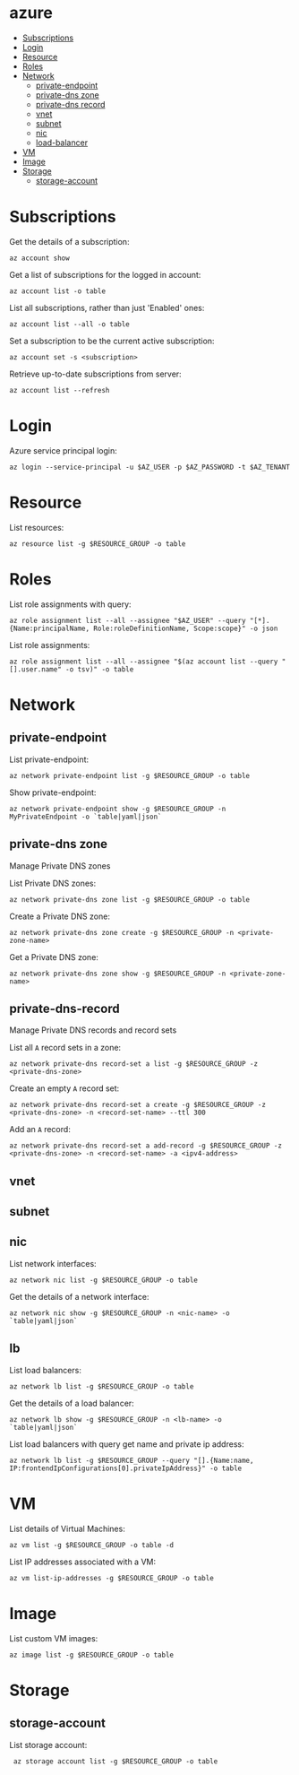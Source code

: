 # azure

<!-- TOC -->

- [Subscriptions](#Subscriptions)
- [Login](#login)
- [Resource](#Resource)
- [Roles](#roles)
- [Network](#Network)
    - [private-endpoint](#private-endpoint)
    - [private-dns zone](#private-dns-zone)
    - [private-dns record](#private-dns-record)
    - [vnet](#vnet)
    - [subnet](#subnet)
    - [nic](#nic)
    - [load-balancer](#lb)
- [VM](#VM)
- [Image](#Image)
- [Storage](#Storage)
    - [storage-account](#storage-account)

# Subscriptions
Get the details of a subscription:
```
az account show
```
Get a list of subscriptions for the logged in account:
```
az account list -o table
```
List all subscriptions, rather than just 'Enabled' ones:
```
az account list --all -o table
```
Set a subscription to be the current active subscription:
```
az account set -s <subscription>
```
Retrieve up-to-date subscriptions from server:
```
az account list --refresh
```


# Login
Azure service principal login:
```
az login --service-principal -u $AZ_USER -p $AZ_PASSWORD -t $AZ_TENANT
```

# Resource
List resources:
```
az resource list -g $RESOURCE_GROUP -o table
```

# Roles
List role assignments with query:
```
az role assignment list --all --assignee "$AZ_USER" --query "[*].{Name:principalName, Role:roleDefinitionName, Scope:scope}" -o json
```

List role assignments:
```
az role assignment list --all --assignee "$(az account list --query "[].user.name" -o tsv)" -o table
```


# Network

## private-endpoint
List private-endpoint:
```
az network private-endpoint list -g $RESOURCE_GROUP -o table
```
Show private-endpoint:
```
az network private-endpoint show -g $RESOURCE_GROUP -n MyPrivateEndpoint -o `table|yaml|json`
```

## private-dns zone

Manage Private DNS zones

List Private DNS zones:
```
az network private-dns zone list -g $RESOURCE_GROUP -o table
```
Create a Private DNS zone:
```
az network private-dns zone create -g $RESOURCE_GROUP -n <private-zone-name>
```
Get a Private DNS zone:
```
az network private-dns zone show -g $RESOURCE_GROUP -n <private-zone-name>
```

## private-dns-record

Manage Private DNS records and record sets

List all `A` record sets in a zone:
```
az network private-dns record-set a list -g $RESOURCE_GROUP -z <private-dns-zone>
```
Create an empty `A` record set:
```
az network private-dns record-set a create -g $RESOURCE_GROUP -z <private-dns-zone> -n <record-set-name> --ttl 300
```
Add an `A` record:
```
az network private-dns record-set a add-record -g $RESOURCE_GROUP -z <private-dns-zone> -n <record-set-name> -a <ipv4-address>
```

## vnet

## subnet

## nic
List network interfaces:
```
az network nic list -g $RESOURCE_GROUP -o table
```
Get the details of a network interface:
```
az network nic show -g $RESOURCE_GROUP -n <nic-name> -o `table|yaml|json`
```

## lb
List load balancers:
```
az network lb list -g $RESOURCE_GROUP -o table
```
Get the details of a load balancer:
```
az network lb show -g $RESOURCE_GROUP -n <lb-name> -o `table|yaml|json`
```
List load balancers with query get name and private ip address:
```
az network lb list -g $RESOURCE_GROUP --query "[].{Name:name, IP:frontendIpConfigurations[0].privateIpAddress}" -o table
```

# VM
List details of Virtual Machines:
```
az vm list -g $RESOURCE_GROUP -o table -d
```
List IP addresses associated with a VM:
```
az vm list-ip-addresses -g $RESOURCE_GROUP -o table
```


# Image
List custom VM images:
```
az image list -g $RESOURCE_GROUP -o table
```

# Storage

## storage-account
List storage account:
```
 az storage account list -g $RESOURCE_GROUP -o table
```
